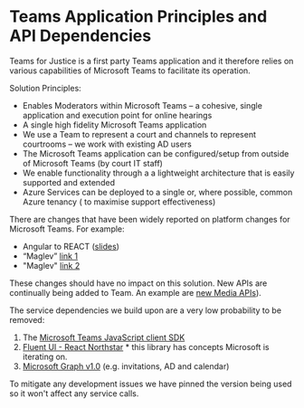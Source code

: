 # Teams Application Principles and API Dependencies

Teams for Justice is a first party Teams application and it therefore relies on various capabilities of Microsoft Teams
to facilitate its operation.

Solution Principles:

- Enables Moderators within Microsoft Teams – a cohesive, single application and execution point for online hearings
- A single high fidelity Microsoft Teams application
- We use a Team to represent a court and channels to represent courtrooms – we work with existing AD users
- The Microsoft Teams application can be configured/setup from outside of Microsoft Teams (by court IT staff)
- We enable functionality through a a lightweight architecture that is easily supported and extended
- Azure Services can be deployed to a single or, where possible, common Azure tenancy ( to maximise support effectiveness)

There are changes that have been widely reported on platform changes for Microsoft Teams. For example:

- Angular to REACT ([slides](http://slides.com/abhikmitra/teams-react/fullscreen#/37))
- “Maglev” [link 1](https://www.windowscentral.com/microsoft-teams-could-become-lot-faster-new-app-windows-10)
- "Maglev" [link 2](https://www.windowslatest.com/2021/07/14/our-first-look-at-new-microsoft-teams-for-windows-10-and-windows-11/)

These changes should have no impact on this solution. New APIs are continually being added to Team.
An example are [new Media APIs](https://techcommunity.microsoft.com/t5/microsoft-teams-blog/microsoft-teams-announces-new-developer-features-build-2021/ba-p/2352558)).

The service dependencies we build upon are a very low probability to be removed:

1. The [Microsoft Teams JavaScript client SDK](https://www.npmjs.com/package/@microsoft/teams-js)
1. [Fluent UI - React Northstar](https://github.com/microsoft/fluentui/tree/master/packages/fluentui/react-northstar) \*
   this library has concepts Microsoft is iterating on.
1. [Microsoft Graph v1.0](https://docs.microsoft.com/en-us/graph/api/overview?view=graph-rest-1.0) (e.g. invitations,
   AD and calendar)

To mitigate any development issues we have pinned the version being used so it won't affect any service calls.
